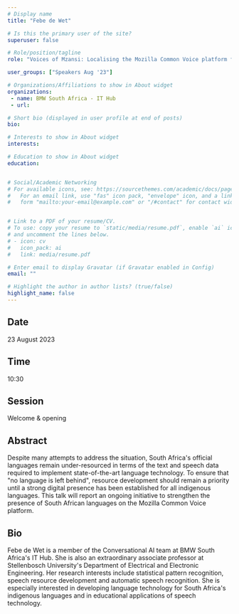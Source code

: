 ```yaml
---
# Display name
title: "Febe de Wet"

# Is this the primary user of the site?
superuser: false

# Role/position/tagline
role: "Voices of Mzansi: Localising the Mozilla Common Voice platform for South Africa’s official languages"

user_groups: ["Speakers Aug '23"]

# Organizations/Affiliations to show in About widget
organizations:
 - name: BMW South Africa - IT Hub
 - url: 

# Short bio (displayed in user profile at end of posts)
bio: 

# Interests to show in About widget
interests: 

# Education to show in About widget
education:


# Social/Academic Networking
# For available icons, see: https://sourcethemes.com/academic/docs/page-builder/#icons
#   For an email link, use "fas" icon pack, "envelope" icon, and a link in the
#   form "mailto:your-email@example.com" or "/#contact" for contact widget.


# Link to a PDF of your resume/CV.
# To use: copy your resume to `static/media/resume.pdf`, enable `ai` icons in `params.toml`, 
# and uncomment the lines below.
# - icon: cv
#   icon_pack: ai
#   link: media/resume.pdf

# Enter email to display Gravatar (if Gravatar enabled in Config)
email: ""

# Highlight the author in author lists? (true/false)
highlight_name: false
---
```


## Date

23 August 2023

## Time

10:30

## Session

Welcome & opening

## Abstract

Despite many attempts to address the situation, South Africa's official languages remain under-resourced in terms of the text and speech data required to implement state-of-the-art language technology. To ensure that "no language is left behind", resource development should remain a priority until a strong digital presence has been established for all indigenous languages. This talk will report an ongoing initiative to strengthen the presence of South African languages on the Mozilla Common Voice platform.

## Bio

Febe de Wet is a member of the Conversational AI team at BMW South Africa's IT Hub. She is also an extraordinary associate professor at Stellenbosch University's Department of Electrical and Electronic Engineering. Her research interests include statistical pattern recognition, speech resource development and automatic speech recognition. She is especially interested in developing language technology for South Africa's indigenous languages and in educational applications of speech technology.



